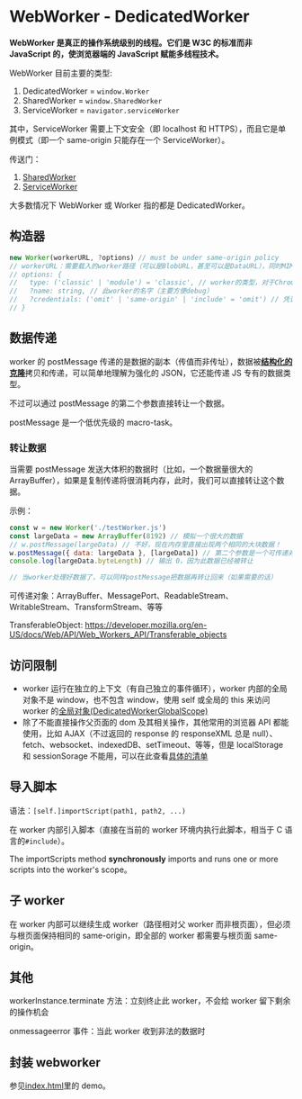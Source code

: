 # WebWorker - DedicatedWorker

**WebWorker 是真正的操作系统级别的线程。它们是 W3C 的标准而非 JavaScript 的，使浏览器端的 JavaScript 赋能多线程技术。**

WebWorker 目前主要的类型:

1. DedicatedWorker = `window.Worker`
2. SharedWorker = `window.SharedWorker`
3. ServiceWorker = `navigator.serviceWorker`

其中，ServiceWorker 需要上下文安全（即 localhost 和 HTTPS），而且它是单例模式（即一个 same-origin 只能存在一个 ServiceWorker）。

传送门：

1. [SharedWorker](../SharedWorker/index.md)
1. [ServiceWorker](../ServiceWorker/index.md)

大多数情况下 WebWorker 或 Worker 指的都是 DedicatedWorker。

## 构造器

```js
new Worker(workerURL, ?options) // must be under same-origin policy
// workerURL：需要载入的worker路径（可以是BlobURL，甚至可以是DataURL），同时MIME必须是text/javascript（或合法的JavaScript类型）
// options: {
//   type: ('classic' | 'module') = 'classic', // worker的类型，对于Chrome>=80支持module，从而在worker间使用标准模块化技术，而Firefox目前的最新版本102依旧不支持
//   ?name: string, // 此worker的名字（主要方便debug）
//   ?credentials: ('omit' | 'same-origin' | 'include' = 'omit') // 凭证，如果是classic的worker默认moit，即不需要凭证
// }

```

## 数据传递

worker 的 postMessage 传递的是数据的副本（传值而非传址），数据被[**结构化的克隆**](https://developer.mozilla.org/en-US/docs/Web/API/Web_Workers_API/Structured_clone_algorithm)拷贝和传递，可以简单地理解为强化的 JSON，它还能传递 JS 专有的数据类型。

不过可以通过 postMessage 的第二个参数直接转让一个数据。

postMessage 是一个低优先级的 macro-task。

### 转让数据

当需要 postMessage 发送大体积的数据时（比如，一个数据量很大的 ArrayBuffer），如果是复制传递将很消耗内存，此时，我们可以直接转让这个数据。

示例：

```js
const w = new Worker('./testWorker.js')
const largeData = new ArrayBuffer(8192) // 模拟一个很大的数据
// w.postMessage(largeData) // 不好，现在内存里直接出现两个相同的大块数据！
w.postMessage({ data: largeData }, [largeData]) // 第二个参数是一个可传递对象数组，描述发送出去的数据里需要被转让的数据
console.log(largeData.byteLength) // 输出 0，因为此数据已经被转让

// 当worker处理好数据了，可以同样postMessage把数据再转让回来（如果需要的话）
```

可传递对象：ArrayBuffer、MessagePort、ReadableStream、WritableStream、TransformStream、等等

TransferableObject: <https://developer.mozilla.org/en-US/docs/Web/API/Web_Workers_API/Transferable_objects>

## 访问限制

- worker 运行在独立的上下文（有自己独立的事件循环），worker 内部的全局对象不是 window，也不包含 window，使用 self 或全局的 this 来访问 worker 的[全局对象(DedicatedWorkerGlobalScope)](https://developer.mozilla.org/en-US/docs/Web/API/DedicatedWorkerGlobalScope)
- 除了不能直接操作父页面的 dom 及其相关操作，其他常用的浏览器 API 都能使用，比如 AJAX（不过返回的 response 的 responseXML 总是 null）、fetch、websocket、indexedDB、setTimeout、等等，但是 localStorage 和 sessionSorage 不能用，可以在此查看[具体的清单](https://developer.mozilla.org/en-US/docs/Web/API/Web_Workers_API/Functions_and_classes_available_to_workers)

## 导入脚本

语法：`[self.]importScript(path1, path2, ...)`

在 worker 内部引入脚本（直接在当前的 worker 环境内执行此脚本，相当于 C 语言的`#include`）。

The importScripts method **synchronously** imports and runs one or more scripts into the worker's scope。

## 子 worker

在 worker 内部可以继续生成 worker（路径相对父 worker 而非根页面），但必须与根页面保持相同的 same-origin，即全部的 worker 都需要与根页面 same-origin。

## 其他

workerInstance.terminate 方法：立刻终止此 worker，不会给 worker 留下剩余的操作机会

onmessageerror 事件：当此 worker 收到非法的数据时

## 封装 webworker

参见[index.html](./index.html)里的 demo。
